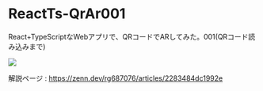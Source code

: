 # ReactTs-QrAr001
React+TypeScriptなWebアプリで、QRコードでARしてみた。001(QRコード読み込みまで)

![](https://storage.googleapis.com/zenn-user-upload/8bc4378d9378-20231214.png)

解説ページ : https://zenn.dev/rg687076/articles/2283484dc1992e
